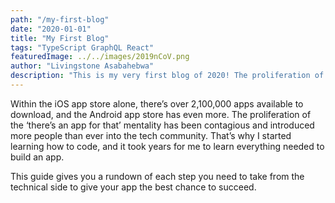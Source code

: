```yaml
---
path: "/my-first-blog"
date: "2020-01-01"
title: "My First Blog"
tags: "TypeScript GraphQL React"
featuredImage: ../../images/2019nCoV.png
author: "Livingstone Asabahebwa"
description: "This is my very first blog of 2020! The proliferation of the ‘there’s an app for that’ mentality has been contagious and introduced more people than ever into the tech community. That’s why I started learning how to code, and it took years for me to learn everything needed to build an app."
---
```


Within the iOS app store alone, there’s over 2,100,000 apps available to download, and the Android app store has even more. The proliferation of the ‘there’s an app for that’ mentality has been contagious and introduced more people than ever into the tech community. That’s why I started learning how to code, and it took years for me to learn everything needed to build an app.

This guide gives you a rundown of each step you need to take from the technical side to give your app the best chance to succeed.
